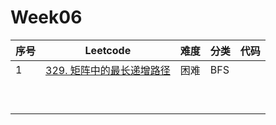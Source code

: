 # Week06

| 序号 | Leetcode                                                     | 难度 | 分类 | 代码 |
| ---- | ------------------------------------------------------------ | ---- | ---- | ---- |
| 1    | [329. 矩阵中的最长递增路径](https://leetcode.cn/problems/longest-increasing-path-in-a-matrix/) | 困难 | BFS  |      |
|      |                                                              |      |      |      |
|      |                                                              |      |      |      |
|      |                                                              |      |      |      |
|      |                                                              |      |      |      |
|      |                                                              |      |      |      |
|      |                                                              |      |      |      |
|      |                                                              |      |      |      |
|      |                                                              |      |      |      |
|      |                                                              |      |      |      |

